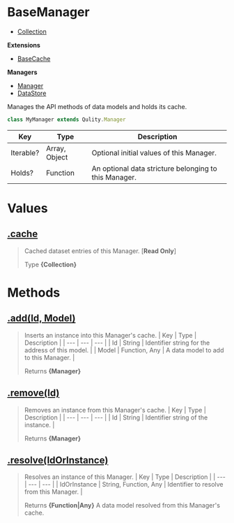 
# BaseManager

* [Collection](https://github.com/QSmally/Qulity/blob/master/Documentation/Collection.md)

**Extensions**
* [BaseCache](https://github.com/QSmally/Qulity/blob/master/Documentation/Cache.md)

**Managers**
* [Manager](https://github.com/QSmally/Qulity/blob/master/Documentation/BaseManager.md)
* [DataStore](https://github.com/QSmally/Qulity/blob/master/Documentation/DataStore.md)

Manages the API methods of data models and holds its cache.
```js
class MyManager extends Qulity.Manager
```

| Key | Type | Description |
| --- | --- | --- |
| Iterable? | Array, Object | Optional initial values of this Manager. |
| Holds? | Function | An optional data stricture belonging to this Manager. |



# Values
## [.cache](https://github.com/QSmally/Qulity/blob/master/lib/Managers/BaseManager.js#L16)
> Cached dataset entries of this Manager. [**Read Only**]
>
> Type **{Collection}**

# Methods
## [.add(Id, Model)](https://github.com/QSmally/Qulity/blob/master/lib/Managers/BaseManager.js#L45)
> Inserts an instance into this Manager's cache.
> | Key | Type | Description |
> | --- | --- | --- |
> | Id | String | Identifier string for the address of this model. |
> | Model | Function, Any | A data model to add to this Manager. |
>
> Returns **{Manager}** 

## [.remove(Id)](https://github.com/QSmally/Qulity/blob/master/lib/Managers/BaseManager.js#L60)
> Removes an instance from this Manager's cache.
> | Key | Type | Description |
> | --- | --- | --- |
> | Id | String | Identifier string of the instance. |
>
> Returns **{Manager}** 

## [.resolve(IdOrInstance)](https://github.com/QSmally/Qulity/blob/master/lib/Managers/BaseManager.js#L73)
> Resolves an instance of this Manager.
> | Key | Type | Description |
> | --- | --- | --- |
> | IdOrInstance | String, Function, Any | Identifier to resolve from this Manager. |
>
> Returns **{Function|Any}** A data model resolved from this Manager's cache.
